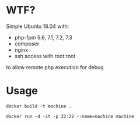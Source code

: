 # WTF?

Simple Ubuntu 18.04 with:

- php-fpm 5.6, 7.1, 7.2, 7.3
- composer
- nginx 
- ssh access with root:root

to allow remote php execution for debug

# Usage

`docker build -t machine .`

`docker run -d -it -p 22:22 --name=machine machine`